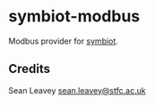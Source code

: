 # symbiot-modbus
Modbus provider for [symbiot](https://github.com/SeanDS/symbiot).

## Credits
Sean Leavey <sean.leavey@stfc.ac.uk>
